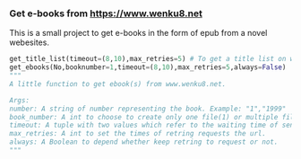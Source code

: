 ### Get e-books from https://www.wenku8.net
This is a small project to get e-books in the form of epub from a novel webesites.
```python
get_title_list(timeout=(8,10),max_retries=5) # To get a title list on wenku8.
get_ebooks(No,booknumber=1,timeout=(8,10),max_retries=5,always=False)
"""
A little function to get ebook(s) from www.wenku8.net.

Args:
number: A string of number representing the book. Example: "1","1999"
book_number: A int to choose to create only one file(1) or multiple files(2).
timeout: A tuple with two values which refer to the waiting time of sending requests and waiting responses
max_retries: A int to set the times of retring requests the url.
always: A Boolean to depend whether keep retring to request or not.
"""
```